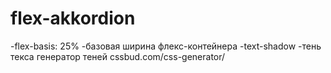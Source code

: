 # flex-akkordion
-flex-basis: 25% -базовая ширина флекс-контейнера
-text-shadow -тень текса генератор теней cssbud.com/css-generator/
